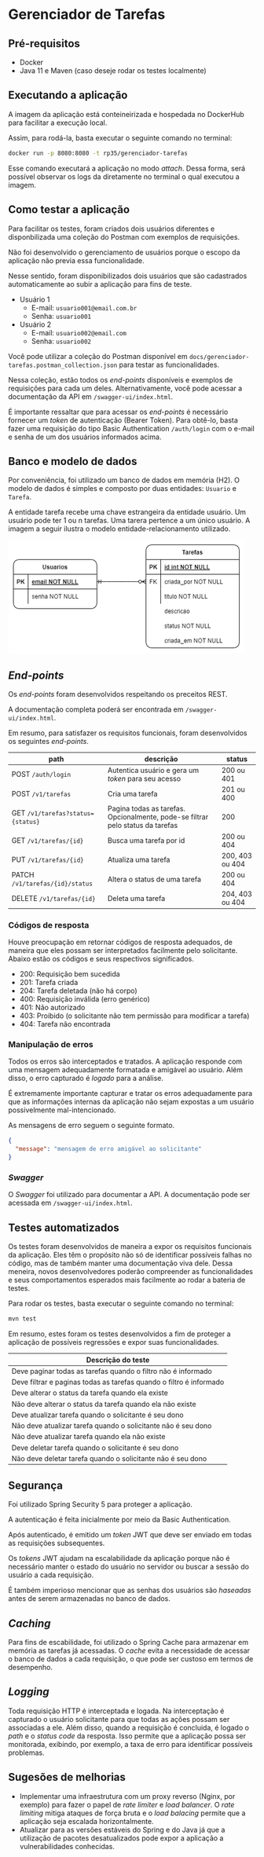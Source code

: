 # Gerenciador de Tarefas

## Pré-requisitos

- Docker
- Java 11 e Maven (caso deseje rodar os testes localmente)

## Executando a aplicação

A imagem da aplicação está conteineirizada e hospedada no DockerHub para facilitar a execução local.

Assim, para rodá-la, basta executar o seguinte comando no terminal:

```bash
docker run -p 8080:8080 -t rp35/gerenciador-tarefas
```

Esse comando executará a aplicação no modo *attach*. Dessa forma, será possível observar os logs da diretamente no
terminal o qual executou a imagem.

## Como testar a aplicação

Para facilitar os testes, foram criados dois usuários diferentes e disponbilizada uma coleção do Postman com exemplos de
requisições.

Não foi desenvolvido o gerenciamento de usuários porque o escopo da aplicação não previa essa funcionalidade.

Nesse sentido, foram disponibilizados dois usuários que são cadastrados automaticamente ao subir a aplicação para fins
de teste.

- Usuário 1
    - E-mail: `usuario001@email.com.br`
    - Senha: `usuario001`
- Usuário 2
    - E-mail: `usuario002@email.com`
    - Senha: `usuario002`

Você pode utilizar a coleção do Postman disponível em `docs/gerenciador-tarefas.postman_collection.json` para testar as
funcionalidades.

Nessa coleção, estão todos os *end-points* disponíveis e exemplos de requisições para cada um deles. Alternativamente,
você pode acessar a documentação da API em `/swagger-ui/index.html`.

É importante ressaltar que para acessar os *end-points* é necessário fornecer um *token* de autenticação (Bearer Token).
Para obtê-lo, basta fazer uma requisição do tipo Basic Authentication `/auth/login` com o e-mail e senha de um dos
usuários informados acima.

## Banco e modelo de dados

Por conveniência, foi utilizado um banco de dados em memória (H2). O modelo de dados é simples e composto por duas
entidades: `Usuario` e `Tarefa`.

A entidade tarefa recebe uma chave estrangeira da entidade usuário. Um usuário pode ter 1 ou n tarefas. Uma tarera
pertence a um único usuário. A imagem a seguir ilustra o modelo entidade-relacionamento utilizado.

[![Modelo de dados](docs/modelo-relacional-dados.png)](docs/modelo-relacional-dados.png)

## *End-points*

Os *end-points* foram desenvolvidos respeitando os preceitos REST.

A documentação completa poderá ser encontrada em `/swagger-ui/index.html`.

Em resumo, para satisfazer os requisitos funcionais, foram desenvolvidos os seguintes *end-points*.

| path                              | descrição                                                                      | status          |
|-----------------------------------|--------------------------------------------------------------------------------|-----------------|
| POST `/auth/login`                | Autentica usuário e gera um *token* para seu acesso                            | 200 ou 401      |
| POST `/v1/tarefas`                | Cria uma tarefa                                                                | 201 ou 400      |
| GET `/v1/tarefas?status={status}` | Pagina todas as tarefas. Opcionalmente, pode-se filtrar pelo status da tarefas | 200             |
| GET `/v1/tarefas/{id}`            | Busca uma tarefa por id                                                        | 200 ou 404      |
| PUT `/v1/tarefas/{id}`            | Atualiza uma tarefa                                                            | 200, 403 ou 404 |
| PATCH `/v1/tarefas/{id}/status`   | Altera o status de uma tarefa                                                  | 200 ou 404      |
| DELETE `/v1/tarefas/{id}`         | Deleta uma tarefa                                                              | 204, 403 ou 404 |

### Códigos de resposta

Houve preocupação em retornar códigos de resposta adequados, de maneira que eles possam ser interpretados facilmente
pelo solicitante. Abaixo estão os códigos e seus respectivos significados.

- 200: Requisição bem sucedida
- 201: Tarefa criada
- 204: Tarefa deletada (não há corpo)
- 400: Requisição inválida (erro genérico)
- 401: Não autorizado
- 403: Proibido (o solicitante não tem permissão para modificar a tarefa)
- 404: Tarefa não encontrada

### Manipulação de erros

Todos os erros são interceptados e tratados. A aplicação responde com uma mensagem adequadamente formatada e amigável ao
usuário. Além disso, o erro capturado é *logado* para a análise.

É extremamente importante capturar e tratar os erros adequadamente para que as informações internas da aplicação não
sejam expostas a um usuário possivelmente mal-intencionado.

As mensagens de erro seguem o seguinte formato.

```json
{
  "message": "mensagem de erro amigável ao solicitante"
}
```

### *Swagger*

O *Swagger* foi utilizado para documentar a API. A documentação pode ser acessada em `/swagger-ui/index.html`.

## Testes automatizados

Os testes foram desenvolvidos de maneira a expor os requisitos funcionais da aplicação. Eles têm o propósito não só de
identificar possíveis falhas no código, mas de também manter uma documentação viva dele. Dessa meneira, novos
desenvolvedores poderão compreender as funcionalidades e seus comportamentos esperados mais facilmente ao rodar a
bateria de testes.

Para rodar os testes, basta executar o seguinte comando no terminal:

```bash
mvn test
```

Em resumo, estes foram os testes desenvolvidos a fim de proteger a aplicação de possíveis regressões e expor suas
funcionalidades.

| Descrição do teste                                                  |
|---------------------------------------------------------------------|
| Deve paginar todas as tarefas quando o filtro não é informado       |
| Deve filtrar e paginas todas as tarefas quando o filtro é informado | 
| Deve alterar o status da tarefa quando ela existe                   |
| Não deve alterar o status da tarefa quando ela não existe           |
| Deve atualizar tarefa quando o solicitante é seu dono               |
| Não deve atualizar tarefa quando o solicitante não é seu dono       |
| Não deve atualizar tarefa quando ela não existe                     |
| Deve deletar tarefa quando o solicitante é seu dono                 |
| Não deve deletar tarefa quando o solicitante não é seu dono         |

## Segurança

Foi utilizado Spring Security 5 para proteger a aplicação.

A autenticação é feita inicialmente por meio da Basic Authentication.

Após autenticado, é emitido um *token* JWT que deve ser enviado em todas as requisições subsequentes.

Os *tokens* JWT ajudam na escalabilidade da aplicação porque não é necessário manter o estado do usuário no servidor ou
buscar a sessão do usuário a cada requisição.

É também imperioso mencionar que as senhas dos usuários são *haseadas* antes de serem armazenadas no banco de dados.

## *Caching*

Para fins de escabilidade, foi utilizado o Spring Cache para armazenar em memória as tarefas já acessadas. O *cache*
evita a necessidade de acessar o banco de dados a cada requisição, o que pode ser custoso em termos de desempenho.

## *Logging*

Toda requisição HTTP é interceptada e logada. Na interceptação é capturado o usuário solicitante para que todas as ações
possam ser associadas a ele. Além disso, quando a requisição é concluida, é logado o *path* e o *status code* da
resposta. Isso permite que a aplicação possa ser monitorada, exibindo, por exemplo, a taxa de erro para identificar
possíveis problemas.

## Sugesões de melhorias

- Implementar uma infraestrutura com um proxy reverso (Nginx, por exemplo) para fazer o papel de *rate limiter* e *load
  balancer*. O *rate limiting* mitiga ataques de força bruta e o *load balacing* permite que a aplicação seja escalada
  horizontalmente.
- Atualizar para as versões estáveis do Spring e do Java já que a utilização de pacotes desatualizados pode expor a
  aplicação a vulnerabilidades conhecidas.
